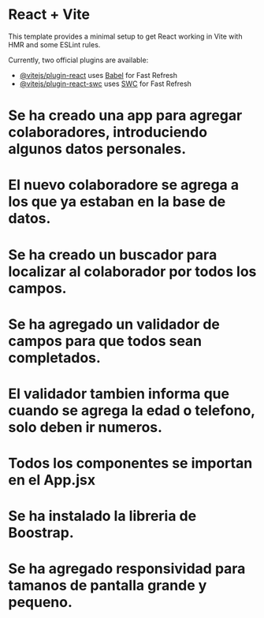 # React + Vite

This template provides a minimal setup to get React working in Vite with HMR and some ESLint rules.

Currently, two official plugins are available:

- [@vitejs/plugin-react](https://github.com/vitejs/vite-plugin-react/blob/main/packages/plugin-react/README.md) uses [Babel](https://babeljs.io/) for Fast Refresh
- [@vitejs/plugin-react-swc](https://github.com/vitejs/vite-plugin-react-swc) uses [SWC](https://swc.rs/) for Fast Refresh

# Se ha creado una app para agregar colaboradores, introduciendo algunos datos personales.
# El nuevo colaboradore se agrega a los que ya estaban en la base de datos.
# Se ha creado un buscador para localizar al colaborador por todos los campos.
# Se ha agregado un validador de campos para que todos sean completados.
# El validador tambien informa que cuando se agrega la edad o telefono, solo deben ir numeros.
# Todos los componentes se importan en el App.jsx
# Se ha instalado la libreria de Boostrap.
# Se ha agregado responsividad para tamanos de pantalla grande y pequeno.
